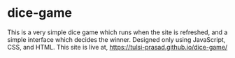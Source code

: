 # dice-game
 This is a very simple dice game which runs when the site is refreshed, and a simple interface which decides the winner. Designed only using JavaScript, CSS, and HTML. This site is live at, https://tulsi-prasad.github.io/dice-game/
